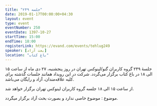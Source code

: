 ```yaml
---
title: "جلسه ۲۴۹"
date: 2019-01-17T00:00:00+04:30
layout: event
type: event
eventNumber: 250
eventDate: 1397-10-27
startTime: 15:00
endTime: 18:00
registerLink: https://evand.com/events/tehlug249
speaker: [بحث آزاد] 
location: "باغ کتاب"
---
```

جلسهٔ ۲۴۹ گروه کاربران گنو/لینوکس تهران در روز پنجشنبه، ۲۷ دی ماه از ساعت ۱۵ الی ۱۸ در باغ کتاب برگزار می‌گردد. شرکت در این رویداد همانند جلسات گذشته برای کلیه علاقه‌مندان، آزاد و رایگان می‌باشد.

از ساعت ۱۵ الی ۱۸ جلسه گروه کاربران لینوکس تهران برگزار خواهد شد.

موضوع : موضوع خاصی ندارد و بصورت بحث آزاد برگزار میگردد.
